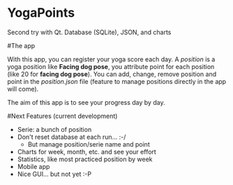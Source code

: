 YogaPoints
==========

Second try with Qt. Database (SQLite), JSON, and charts

#The app

With this app, you can register your yoga score each day.
A *position* is a yoga position like **Facing dog pose**, you attribute point for each position (like 20 for **facing dog pose**).
You can add, change, remove position and point in the *position.json* file (feature to manage positions directly in the app will come).

The aim of this app is to see your progress day by day.

#Next Features (current development)
* Serie: a bunch of position
* Don't reset database at each run... :-/
  * But manage position/serie name and point
* Charts for week, month, etc. and see your effort
* Statistics, like most practiced position by week
* Mobile app
* Nice GUI... but not yet :-P
